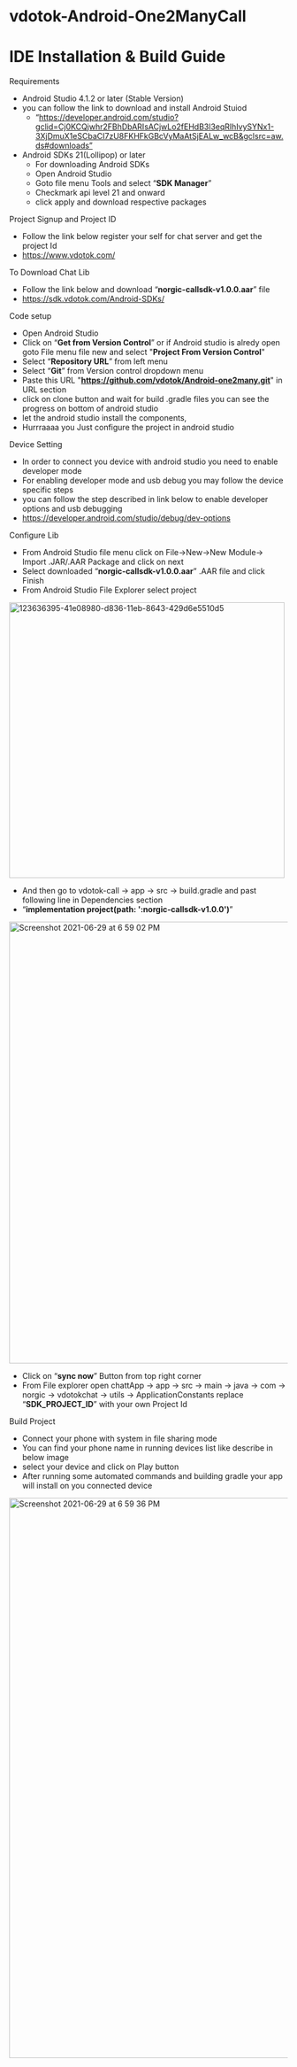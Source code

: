 vdotok-Android-One2ManyCall
===================
IDE Installation & Build Guide
==============================
Requirements
* Android Studio 4.1.2 or later (Stable Version)
* you can follow the link to download and install Android Stuiod
    * “https://developer.android.com/studio?gclid=Cj0KCQjwhr2FBhDbARIsACjwLo2fEHdB3l3eqRlhIvySYNx1-3XjDmuX1eSCbaCI7zU8FKHFkGBcVyMaAtSjEALw_wcB&gclsrc=aw.ds#downloads”
* Android SDKs 21(Lollipop) or later
    * For downloading Android SDKs
    * Open Android Studio
    * Goto file menu Tools and select “<b>SDK Manager</b>”
    * Checkmark api level 21 and onward 
    * click apply and download respective packages

Project Signup and Project ID
* Follow the link below register your self for chat server and get the project Id
* https://www.vdotok.com/

To Download Chat Lib
* Follow the link below and download “<b>norgic-callsdk-v1.0.0.aar</b>” file
* https://sdk.vdotok.com/Android-SDKs/

Code setup
* Open Android Studio
* Click on “<b>Get from Version Control</b>” or if Android studio is alredy open goto File menu file new and select "<b>Project From Version Control</b>"
* Select “<b>Repository URL</b>” from left menu
* Select “<b>Git</b>” from Version control dropdown menu
* Paste this URL "<b>https://github.com/vdotok/Android-one2many.git</b>" in URL section
* click on clone button and wait for build .gradle files you can see the progress on bottom of android studio
* let the android studio install the components, 
* Hurrraaaa you Just configure the project in android studio

Device Setting
* In order to connect you device with android studio you need to enable developer mode
* For enabling developer mode and usb debug you may follow the device specific steps
* you can follow the step described in link below to enable developer options and usb debugging
* https://developer.android.com/studio/debug/dev-options

Configure Lib
* From Android Studio file menu click on File->New->New Module-> Import .JAR/.AAR Package and click on next
* Select downloaded “<b>norgic-callsdk-v1.0.0.aar</b>” .AAR file and click Finish
* From Android Studio File Explorer select project 
<img width="498" alt="123636395-41e08980-d836-11eb-8643-429d6e5510d5" src="https://user-images.githubusercontent.com/86282129/123811571-cb628b00-d90c-11eb-9584-b5a8f12957dc.png">

* And then go to vdotok-call -> app -> src -> build.gradle and past following line in Dependencies  section
* “<b>implementation project(path: ':norgic-callsdk-v1.0.0')</b>”

<img width="798" alt="Screenshot 2021-06-29 at 6 59 02 PM" src="https://user-images.githubusercontent.com/86282129/123811034-542cf700-d90c-11eb-8294-04a1a9d858c5.png">

* Click on “<b>sync now</b>” Button from top right corner
* From File explorer open chattApp -> app -> src -> main -> java -> com -> norgic -> vdotokchat -> utils -> ApplicationConstants replace “<b>SDK_PROJECT_ID</b>” with your own Project Id 

Build Project 
* Connect your phone with system in file sharing mode
* You can find your phone name in running devices list like describe in below image
* select your device and click on Play button
* After running some automated commands and building gradle your app will install on you connected device
<img width="1012" alt="Screenshot 2021-06-29 at 6 59 36 PM" src="https://user-images.githubusercontent.com/86282129/123811062-5bec9b80-d90c-11eb-96e1-ee50dee125c5.png">


